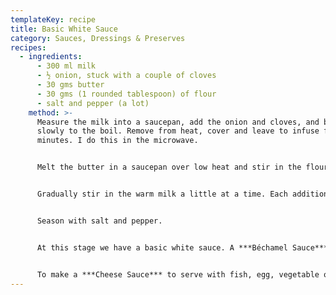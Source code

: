 ```yaml
---
templateKey: recipe
title: Basic White Sauce
category: Sauces, Dressings & Preserves
recipes:
  - ingredients:
      - 300 ml milk
      - ½ onion, stuck with a couple of cloves
      - 30 gms butter
      - 30 gms (1 rounded tablespoon) of flour
      - salt and pepper (a lot)
    method: >-
      Measure the milk into a saucepan, add the onion and cloves, and bring
      slowly to the boil. Remove from heat, cover and leave to infuse for 5- 10
      minutes. I do this in the microwave.


      Melt the butter in a saucepan over low heat and stir in the flour to make a smooth paste (a roux). Cook the roux gently for a minute or two until it has a grainy texture.


      Gradually stir in the warm milk a little at a time. Each addition of milk should be thoroughly stirred in. Bring the sauce to a gentle boil and allow to simmer for 2-3 minutes to ensure thorough cooking of the flour. This is important as the flavour of uncooked flour will be very apparent.


      Season with salt and pepper.


      At this stage we have a basic white sauce. A ***Béchamel Sauce*** simply infuses more flavour for longer (include a small piece of carrot and celery along with the onion and infuse for about an hour).


      To make a ***Cheese Sauce*** to serve with fish, egg, vegetable or pasta dishes add a teaspoon of mustard and about 90-120 grams (or more) of Cheddar (and Parmesan if you wish). When making this do not add the cheese until the sauce is ready to use or serve. Stir the cheese into the thickened sauce over low heat until dissolved. Do not boil too quickly or for too long otherwise the cheese can become tough, or the sauce might curdle.
---
```

